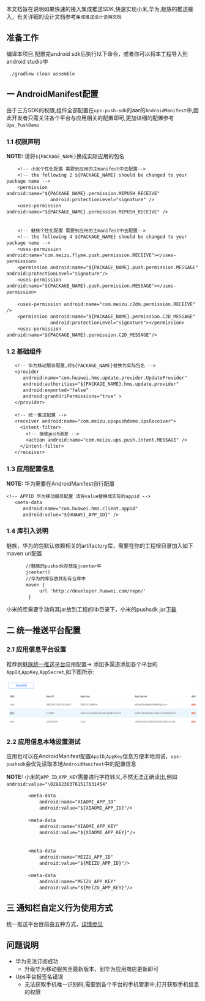 本文档旨在说明如果快速的接入集成推送SDK,快速实现小米,华为,魅族的推送接入，有关详细的设计文档参考`集成推送设计说明文档`

## 准备工作

编译本项目,配置完android sdk后执行以下命令，或者你可以将本工程导入到android studio中
```
 ./gradlew clean assemble
```

## 一 AndroidManifest配置

由于三方SDK的权限,组件全部配置在`ups-push-sdk`的aar的`AndroidManifest`中,因此开发者只需关注各个平台与应用相关的配置即可,更加详细的配置参考`Ups_PushDemo`

### 1.1 权限声明

**NOTE:** 请将`${PACKAGE_NAME}`换成实际应用的包名

```
    <!-- 小米个性化配置 需要到应用的主manifest中去配置-->
    <!-- the following 2 ${PACKAGE_NAME} should be changed to your package name -->
    <permission android:name="${PACKAGE_NAME}.permission.MIPUSH_RECEIVE"
                android:protectionLevel="signature" />
    <uses-permission android:name="${PACKAGE_NAME}.permission.MIPUSH_RECEIVE" />


    <!-- 魅族个性化配置 需要到应用的主manifest中去配置-->
    <!-- the following 4 ${PACKAGE_NAME} should be changed to your package name -->
    <uses-permission android:name="com.meizu.flyme.push.permission.RECEIVE"></uses-permission>
    <permission android:name="${PACKAGE_NAME}.push.permission.MESSAGE" android:protectionLevel="signature"/>
    <uses-permission android:name="${PACKAGE_NAME}.push.permission.MESSAGE"></uses-permission>

    <uses-permission android:name="com.meizu.c2dm.permission.RECEIVE" />
    <permission android:name="${PACKAGE_NAME}.permission.C2D_MESSAGE"
                android:protectionLevel="signature"></permission>
    <uses-permission android:name="${PACKAGE_NAME}.permission.C2D_MESSAGE"/>
```


### 1.2 基础组件

```
   <!-- 华为移动服务配置,将${PACKAGE_NAME}替换为实际包名 -->
   <provider
      android:name="com.huawei.hms.update.provider.UpdateProvider"
      android:authorities="${PACKAGE_NAME}.hms.update.provider"
      android:exported="false"
      android:grantUriPermissions="true" >
   </provider>

   <!-- 统一推送配置 -->
   <receiver android:name="com.meizu.upspushdemo.UpsReceiver">
     <intent-filter>
       <!-- 接收push消息 -->
       <action android:name="com.meizu.ups.push.intent.MESSAGE" />
     </intent-filter>
   </receiver>

```

### 1.3 应用配置信息

**NOTE:** 华为需要在AndroidManifest自行配置

```
<!-- APPID 华为移动服务配置 请将value替换成实际的appid -->
   <meta-data
      android:name="com.huawei.hms.client.appid"
      android:value="${HUAWEI_APP_ID}" />
```

### 1.4  库引入说明

魅族，华为的包默认依赖相关的artifactory库，需要在你的工程根目录加入如下maven url配置
```
       //魅族的pushsdk存放在jcenter中
       jcenter()
       //华为的库存放其私有仓库中
       maven {
            url 'http://developer.huawei.com/repo/'
        }
```
小米的库需要手动将其jar放到工程的lib目录下，小米的pushsdk jar[下载](https://dev.mi.com/mipush/downpage/)

## 二 统一推送平台配置

### 2.1 应用信息平台设置

推荐到[魅族统一推送平台](http://mzups.meizu.com)应用配置-> 添加多渠道添加各个平台的`AppId`,`AppKey`,`AppSecret`,如下图所示:

![image](attach/app-setting.png)



### 2.2 应用信息本地设置测试

应用也可以在AndroidManifest配置`AppID`,`AppKey`信息方便本地测试，`ups-pushsdk`会优先读取本地`AndroidManifest`中的配置信息

**NOTE:** 小米的`APP_ID`,`APP_KEY`需要进行字符转义,不然无法正确读出,例如`android:value="\02882303761517631454"`

```     
        <meta-data
            android:name="XIAOMI_APP_ID"
            android:value="${XIAOMI_APP_ID}"/>

        <meta-data
            android:name="XIAOMI_APP_KEY"
            android:value="${XIAOMI_APP_KEY}"/>


        <meta-data
            android:name="MEIZU_APP_ID"
            android:value="${MEIZU_APP_ID}"/>

        <meta-data
            android:name="MEIZU_APP_KEY"
            android:value="${MEIZU_APP_KEY}"/>

```


## 三 通知栏自定义行为使用方式

统一推送平台目前由五种方式，[详情参见](UpsIntegrateReadme.md)


## 问题说明

* 华为无法订阅成功
  * 升级华为移动服务至最新版本，到华为应用商店更新即可
* Ups平台报签名错误
  * 无法获取手机唯一识别码,需要到各个平台的手机管家中,打开获取手机信息的权限